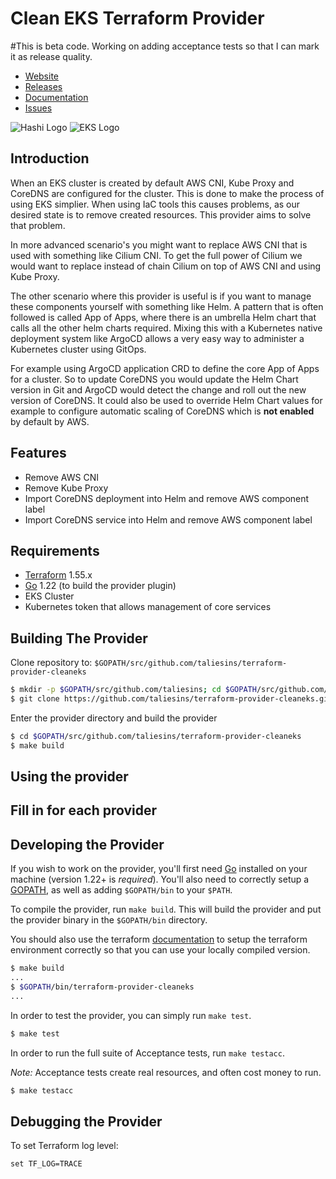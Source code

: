Clean EKS Terraform Provider
=========================

#This is beta code. Working on adding acceptance tests so that I can mark it as release quality.

- [Website](https://github.com/taliesins/terraform-provider-hyperv)
- [Releases](https://github.com/taliesins/terraform-provider-hyperv/releases)
- [Documentation](https://registry.terraform.io/providers/taliesins/hyperv/latest/docs)
- [Issues](https://github.com/taliesins/terraform-provider-hyperv/issues)

![Hashi Logo](https://cdn.rawgit.com/taliesins/terraform-provider-hyperv/master/website/logo-hashicorp.svg "Hashi Logo")
![EKS Logo](https://cdn.rawgit.com/taliesins/terraform-provider-hyperv/master/website/windows-server-2016-logo.svg "EKS Logo")

Introduction
------------
When an EKS cluster is created by default AWS CNI, Kube Proxy and CoreDNS are configured for the cluster. This is
done to make the process of using EKS simplier. When using IaC tools this causes problems, as our desired state is
to remove created resources. This provider aims to solve that problem.

In more advanced scenario's you might want to replace AWS CNI that is used with something like Cilium CNI. To get 
the full power of Cilium we would want to replace instead of chain Cilium on top of AWS CNI and using Kube Proxy.

The other scenario where this provider is useful is if you want to manage these components yourself with something
like Helm. A pattern that is often followed is called App of Apps, where there is an umbrella Helm chart that calls
all the other helm charts required. Mixing this with a Kubernetes native deployment system like ArgoCD allows a
very easy way to administer a Kubernetes cluster using GitOps. 

For example using ArgoCD application CRD to define the core App of Apps for a cluster. So to update CoreDNS you 
would update the Helm Chart version in Git and ArgoCD would detect the change and roll out the new version of 
CoreDNS. It could also be used to override Helm Chart values for example to configure automatic scaling of CoreDNS 
which is **not enabled** by default by AWS.

Features
------------
- Remove AWS CNI
- Remove Kube Proxy
- Import CoreDNS deployment into Helm and remove AWS component label 
- Import CoreDNS service into Helm and remove AWS component label

Requirements
------------

-	[Terraform](https://www.terraform.io/downloads.html) 1.55.x
-	[Go](https://golang.org/doc/install) 1.22 (to build the provider plugin)
-   EKS Cluster
-   Kubernetes token that allows management of core services

Building The Provider
---------------------

Clone repository to: `$GOPATH/src/github.com/taliesins/terraform-provider-cleaneks`

```sh
$ mkdir -p $GOPATH/src/github.com/taliesins; cd $GOPATH/src/github.com/taliesins
$ git clone https://github.com/taliesins/terraform-provider-cleaneks.git
```

Enter the provider directory and build the provider

```sh
$ cd $GOPATH/src/github.com/taliesins/terraform-provider-cleaneks
$ make build
```

Using the provider
----------------------
## Fill in for each provider

Developing the Provider
---------------------------

If you wish to work on the provider, you'll first need [Go](http://www.golang.org) installed on your machine (version 1.22+ is *required*). You'll also need to correctly setup a [GOPATH](http://golang.org/doc/code.html#GOPATH), as well as adding `$GOPATH/bin` to your `$PATH`.

To compile the provider, run `make build`. This will build the provider and put the provider binary in the `$GOPATH/bin` directory.

You should also use the terraform [documentation](https://developer.hashicorp.com/terraform/tutorials/providers-plugin-framework/providers-plugin-framework-provider#prepare-terraform-for-local-provider-install) to setup the terraform environment correctly so that you can use your locally compiled version.

```sh
$ make build
...
$ $GOPATH/bin/terraform-provider-cleaneks
...
```

In order to test the provider, you can simply run `make test`.

```sh
$ make test
```

In order to run the full suite of Acceptance tests, run `make testacc`.

*Note:* Acceptance tests create real resources, and often cost money to run.

```sh
$ make testacc
```

Debugging the Provider
----------------------

To set Terraform log level:
```
set TF_LOG=TRACE
```
